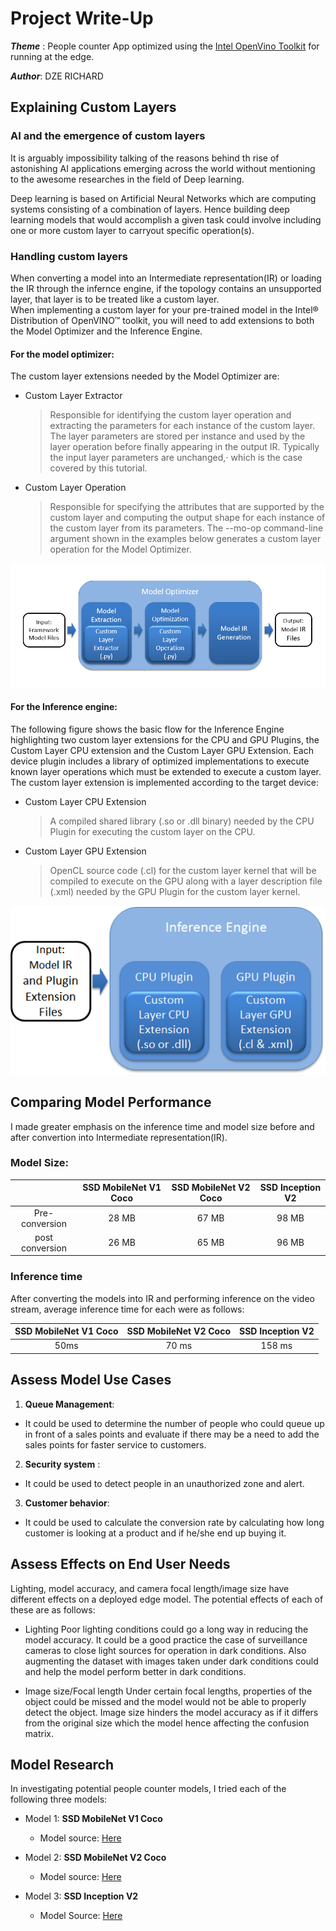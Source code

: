 # Project Write-Up

**_Theme_** : People counter App optimized using the [Intel OpenVino Toolkit](https://software.intel.com/content/www/us/en/develop/tools/openvino-toolkit.html) for running at the edge.

**_Author_**: DZE RICHARD


## Explaining Custom Layers

### AI and the emergence of custom layers
It is arguably impossibility talking of the reasons behind th rise of astonishing AI applications emerging across the world without mentioning to the awesome researches in the field of Deep learning.

Deep learning is based on Artificial Neural Networks which are computing systems consisting of a combination of layers. Hence building deep learning models that would accomplish a given task could involve including one or more custom layer to carryout specific operation(s).

### Handling custom layers
When converting a model into an Intermediate representation(IR) or loading the IR through the infernce engine, if the topology contains an unsupported layer, that layer is to be treated like a custom layer.  
When implementing a custom layer for your pre-trained model in the Intel® Distribution of OpenVINO™ toolkit, you will need to add extensions to both the Model Optimizer and the Inference Engine.
#### For the model optimizer:
The custom layer extensions needed by the Model Optimizer are:

* Custom Layer Extractor
     > Responsible for identifying the custom layer operation and extracting the parameters for each instance of the custom layer. The layer parameters
     > are stored per instance and used by the layer operation before finally appearing in the output IR. Typically the input layer parameters are unchanged,⋅
     > which is the case covered by this tutorial.

* Custom Layer Operation
     > Responsible for specifying the attributes that are supported by the custom layer and computing the output shape for each instance of the custom layer from its parameters. 
     > The --mo-op command-line argument shown in the examples below generates a custom layer operation for the Model Optimizer.

![Model Optimizer extension](./images/MO_extensions_flow.png)

#### For the Inference engine:
The following figure shows the basic flow for the Inference Engine highlighting two custom layer extensions for the CPU and GPU Plugins, the Custom Layer CPU extension and the Custom Layer GPU Extension.
Each device plugin includes a library of optimized implementations to execute known layer operations which must be extended to execute a custom layer. The custom layer extension is implemented according to the target device:

* Custom Layer CPU Extension
     >A compiled shared library (.so or .dll binary) needed by the CPU Plugin for executing the custom layer on the CPU.
* Custom Layer GPU Extension
     >OpenCL source code (.cl) for the custom layer kernel that will be compiled to execute on the GPU along with a layer description file (.xml) needed by the GPU Plugin for the custom layer kernel.

![Inference Engine extension](./images/IE_extensions_flow.png)



## Comparing Model Performance

I made greater emphasis on the inference time and model size before and after convertion into Intermediate representation(IR).

### Model Size: ###

|                       | **SSD MobileNet V1 Coco** | **SSD MobileNet V2 Coco** | **SSD Inception V2** |
| :-------------------: |   :-------------------:   |   :-------------------:   |   :--------------:   |
| Pre-conversion        |          28 MB            |         67 MB       	     |          98 MB       |
|  post conversion      |          26 MB            |         65 MB             |          96 MB       |

### Inference time ###
After converting the models into IR and performing inference on the video stream, average inference time for each were as follows:

| **SSD MobileNet V1 Coco** | **SSD MobileNet V2 Coco** | **SSD Inception V2** |
|   :-------------------:   |   :-------------------:   |   :--------------:   |
|          50ms             |         70 ms       	 |        158 ms        |

## Assess Model Use Cases

1. **Queue Management**:

  * It could be used to determine the number of people who could queue up in front of a sales points and evaluate if there may be a need to add the sales points for faster service to customers.

2. **Security system** :

  * It could be used to detect people in an unauthorized zone and alert.

3. **Customer behavior**:

  * It could be used to calculate the conversion rate by calculating how long customer is looking at a product and if he/she end up buying it.

## Assess Effects on End User Needs

Lighting, model accuracy, and camera focal length/image size have different effects on a
deployed edge model. The potential effects of each of these are as follows:

* Lighting
   Poor lighting conditions could go a long way in reducing the model accuracy. It could be a good practice the case of surveillance cameras to close light sources for operation in dark conditions. Also augmenting the dataset with images taken under dark conditions could and help the model perform better in dark conditions.  


* Image size/Focal length
    Under certain focal lengths, properties of the object could be missed and the model would not be able to properly detect the object. Image size hinders the model accuracy as if it differs from the original size which the model hence affecting the confusion matrix.

## Model Research

In investigating potential people counter models, I tried each of the following three models:

- Model 1: **SSD MobileNet V1 Coco**
  - Model source: [Here](http://download.tensorflow.org/models/object_detection/ssd_mobilenet_v1_coco_2018_01_28.tar.gz)
  
- Model 2: **SSD MobileNet V2 Coco**
  - Model source: [Here](http://download.tensorflow.org/models/object_detection/ssd_mobilenet_v2_coco_2018_03_29.tar.gz)


- Model 3: **SSD Inception V2**
  - Model Source: [Here](http://download.tensorflow.org/models/object_detection/ssd_mobilenet_v2_coco_2018_03_29.tar.gz)
